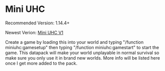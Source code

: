 # Mini UHC
Recommended Version: 1.14.4+

Newest Verion: [Mini UHC V1](https://github.com/WaifuBeforeLaifu/Datapacks/raw/master/Mini%20UHC/Mini%20UHC%20V1.zip)

Create a game by loading this into your world and typing "/function miniuhc:gamesetup" then typing "/function miniuhc:gamestart" to start the game. This datapack will make your world unplayable in normal survival so make sure you only use it in brand new worlds. More info will be listed here once I get more added to the pack.
